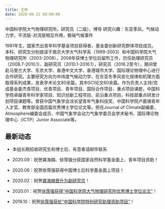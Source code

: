 ```yaml
---
title: 王林 
date: 2020-06-21 00:00:00
---
```

中国科学院大气物理研究所，研究员（二级），博导
研究兴趣：东亚季风，气候动力学，平流层-对流层相互作用，极端气候事件

1981年生，国家杰出青年科学基金项目获得者，基金委创新研究群体项目成员。本科、研究生分别就读于南京大学大气科学系（1999-2003）和中国科学院大气物理研究所（2003-2008），2008年获博士学位后留所工作，历任助理研究员（2008.7-2010.1）、副研究员（2010.1-2016.1），研究员（2016.2至今），期间曾赴马里兰大学、东京大学、香港中文大学、香港城市大学、国际理论物理中心进行合作研究。主要研究方向为中纬度气候动力学，在东亚冬季风变化规律和机理方面取得系列成果，发表学术论文80余篇，其中SCI论文60余篇。作为负责人主持/完成基金委杰青项目、优青项目、青年项目、国际合作项目、重点项目课题，中国科学院卓越青年科学家项目、知识创新工程项目、前沿重点项目，科技部重点研发计划项目课题等。曾获中国气象学会涂长望青年气象科技奖、中国科学院卢嘉锡青年人才奖、教育部全国百篇优秀博士学位论文等。担任Journal of Climate副编委、Atmosphere编委会成员、中国气象学会动力气象学委员会学术秘书、国际理论物理中心（ICTP）Junior Associate等。



## 最新动态

- 本组长期招收研究生和博士后，有意者请邮件联系

- 2020.09：祝贺龚海楠、徐霈强分获国家自然科学基金面上、青年项目资助！

- 2020.06：祝贺徐霈强获得中国博士后科学基金面上项目！

- 2020.02：祝贺[龚海楠晋升为副研究员](http://www.iap.cas.cn/jgsz/glbm/zzrsc/rzrm/202002/t20200227_5506554.html)！

- 2020.01：祝贺[徐霈强获得“中国科学院大气物理研究所优秀博士学位论文”](http://www.iap.cas.cn/yjsjy/dtxx/202001/t20200102_5481818.html)！

- 2019.10：祝贺[徐霈强获批“中国科学院特别研究助理资助项目”](http://www.gyig.cas.cn/sngg/tzgg/201907/P020190722376578939381.pdf)！

